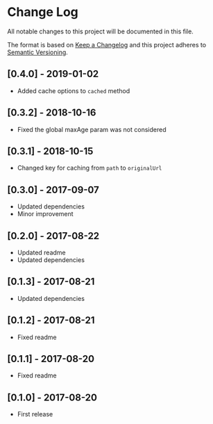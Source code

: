 # Change Log
All notable changes to this project will be documented in this file.

The format is based on [Keep a Changelog](http://keepachangelog.com/)
and this project adheres to [Semantic Versioning](http://semver.org/).

## [0.4.0] - 2019-01-02
- Added cache options to `cached` method

## [0.3.2] - 2018-10-16
- Fixed the global maxAge param was not considered

## [0.3.1] - 2018-10-15
- Changed key for caching from `path` to `originalUrl`

## [0.3.0] - 2017-09-07
- Updated dependencies
- Minor improvement

## [0.2.0] - 2017-08-22
- Updated readme
- Updated dependencies

## [0.1.3] - 2017-08-21
- Updated dependencies

## [0.1.2] - 2017-08-21
- Fixed readme

## [0.1.1] - 2017-08-20
- Fixed readme

## [0.1.0] - 2017-08-20
- First release